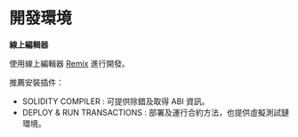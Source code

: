 開發環境
=======


**線上編輯器**

使用線上編輯器 [Remix](https://remix.ethereum.org/) 進行開發。

推薦安裝插件：
  * SOLIDITY COMPILER : 可提供除錯及取得 ABI 資訊。
  * DEPLOY & RUN TRANSACTIONS : 部署及運行合約方法，也提供虛擬測試鏈環境。

